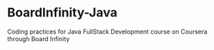 # BoardInfinity-Java
Coding practices for Java FullStack Development course on Coursera through Board Infinity
